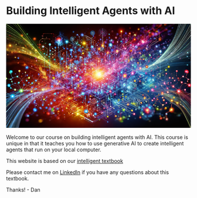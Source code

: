 # Building Intelligent Agents with AI

![](./img/cover.png)

Welcome to our course on building intelligent agents with AI.  This course is unique in that it teaches you how to use generative AI to create intelligent agents that run on your local computer.

This website is based on our [intelligent textbook](./glossary.md#intelligent-textbook)

Please contact me on [LinkedIn](https://www.linkedin.com/in/danmccreary/) if you have any questions about this textbook.

Thanks! - Dan
